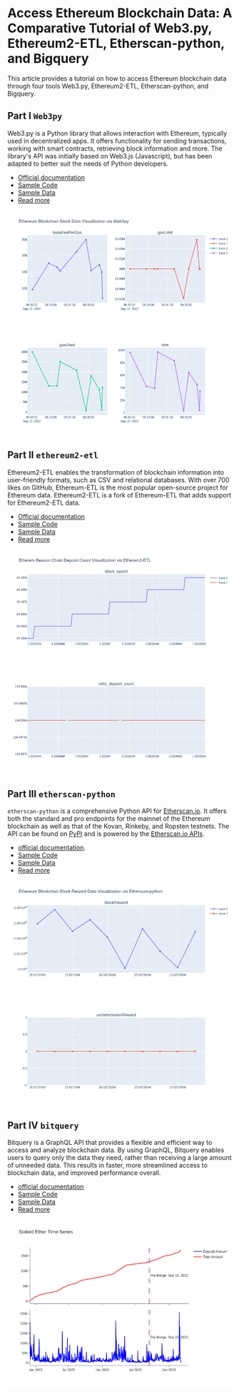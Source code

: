 # Access Ethereum Blockchain Data: A Comparative Tutorial of Web3.py, Ethereum2-ETL, Etherscan-python, and Bigquery

This article provides a tutorial on how to access Ethereum blockchain data through four tools Web3.py, Ethereum2-ETL, Etherscan-python, and Bigquery.

## Part I `Web3py`

Web3.py is a Python library that allows interaction with Ethereum, typically used in decentralized apps. It offers functionality for sending transactions, working with smart contracts, retrieving block information and more. The library's API was initially based on Web3.js (Javascript), but has been adapted to better suit the needs of Python developers. 

- [Official documentation](https://web3py.readthedocs.io/en/stable/)
- [Sample Code](https://github.com/sunshineluyao/eth-data-collection/blob/main/code/web3py.ipynb)
- [Sample Data](https://github.com/sunshineluyao/eth-data-collection/blob/main/data/web3py_blocks.csv)
- [Read more](docs/web3py.md)

![](./figures/Web3py_blocks.png)

## Part II `ethereum2-etl`

Ethereum2-ETL enables the transformation of blockchain information into user-friendly formats, such as CSV and relational databases. With over 700 likes on GitHub, Ethereum-ETL is the most popular open-source project for Ethereum data. Ethereum2-ETL is a fork of Ethereum-ETL that adds support for Ethereum2-ETL data.  

- [Official documentation](https://ethereum2-etl.readthedocs.io/en/latest/)
- [Sample Code](https://github.com/sunshineluyao/eth-data-collection/blob/main/code/ethereum2_etl.ipynb)
- [Sample Data](https://github.com/sunshineluyao/eth-data-collection/blob/main/data/ETL_beacon.csv)
- [Read more](docs/ethereum2-etl.md)

![](./figures/ETL2_deposit.png)

## Part III `etherscan-python`

`etherscan-python` is a comprehensive Python API for [Etherscan.io](https://etherscan.io/). It offers both the standard and pro endpoints for the mainnet of the Ethereum blockchain as well as that of the Kovan, Rinkeby, and Ropsten testnets. The API can be found on [PyPI](https://pypi.org/project/etherscan-python/) and is powered by the [Etherscan.io APIs](https://etherscan.io/apis#misc).

- [official documentation](https://github.com/pcko1/etherscan-python).
- [Sample Code](https://github.com/sunshineluyao/eth-data-collection/blob/main/code/etherscan_python.ipynb)
- [Sample Data](https://github.com/sunshineluyao/eth-data-collection/blob/main/data/etherscan_rewards.csv)
- [Read more](docs/etherscan-python.md)

![](./figures/Etherscan_rewards.png)

## Part IV `bitquery`

Bitquery is a GraphQL API that provides a flexible and efficient way to access and analyze blockchain data. By using GraphQL, Bitquery enables users to query only the data they need, rather than receiving a large amount of unneeded data. This results in faster, more streamlined access to blockchain data, and improved performance overall. 

- [official documentation](https://bitquery.io/)
- [Sample Code](https://github.com/sunshineluyao/eth-data-collection/blob/main/code/Bitquery.ipynb)
- [Sample Data](https://github.com/sunshineluyao/eth-data-collection/blob/main/data/Bitquery_Ethereum_deposit.csv)
- [Read more](docs/bitquery.md)

![](./figures/Bitquery_deposit.png)
